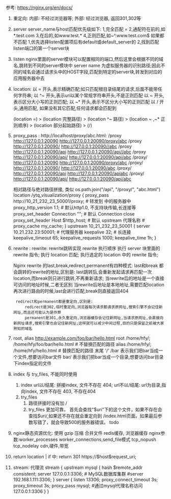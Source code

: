 参考: https://nginx.org/en/docs/

1. 重定向: 
    内部: 不经过浏览器等; 
    外部: 经过浏览器, 返回301,302等


1. server
    server_name与host匹配优先级如下:
    1,完全匹配 =
    2,通配符在前的,如*.test.com
    3,在后的,如www.test.*
    4,正则匹配,如~^\.www\.test\.com$
    如果都不匹配
        1,优先选择listen配置项后有default或default_server的
        2,找到匹配listen端口的第一个server块
2. listen
    nginx里面的server模块可以配置相同的端口,然后这里会根据不同的域名,跳转到不同的server模块中
    server name 为虚拟服务器的识别路径;因此不同的域名会通过请求头中的HOST字段,匹配到特定的server块,转发到对应的应用服务器中去

3. location:
    以 = 开头,表示精确匹配;如只匹配根目录结尾的请求,后面不能带任何字符串;
    以 ^~ 开头,表示uri以某个常规字符串开头,不是正则匹配
    以 ~ 开头,表示区分大小写的正则匹配;
    以 ~* 开头,表示不区分大小写的正则匹配
    以 / 开头,通用匹配, 如果没有其它匹配,任何请求都会匹配到

    (location =) > (location 完整路径) > (location ^~ 路径) > (location ~ ,~* 正则顺序) > (location 部分起始路径) > (/)

4. proxy_pass :
     http://localhost/proxy/abc.html:
        /proxy 	http://127.0.0.1:20090 		http://127.0.0.1:20090/proxy/abc
        /proxy 	http://127.0.0.1:20090/ 	http://127.0.0.1:20090//abc
        /proxy 	http://127.0.0.1:20090/api 	http://127.0.0.1:20090/api//abc
        /proxy 	http://127.0.0.1:20090/api/ http://127.0.0.1:20090/api/abc
        /proxy/ http://127.0.0.1:20090 		http://127.0.0.1:20090/proxy/abc
        /proxy/ http://127.0.0.1:20090/ 	http://127.0.0.1:20090/abc
        /proxy/ http://127.0.0.1:20090/api 	http://127.0.0.1:20090/apiabc
        /proxy/ http://127.0.0.1:20090/api/ http://127.0.0.1:20090/api/abc

     相对路径与绝对路径拼接, 类似 os.path.join("/api", "/proxy/", "abc.html")
     location /ytq_visualization/proxy {
        proxy_pass http://10_21_232_23_50001/proxy;	# 转发到 中的服务器中
        proxy_http_version 1.1;           # 默认http1.0, 不支持块传输,长连接等
        proxy_set_header Connection "";   # 默认 Connection close
        proxy_set_header Host $http_host; # 默认 upstream 代理名称
        # proxy_cache my_cache;
      }
     upstream 10_21_232_23_50001 {
        server  10.21.232.23:50001;     # 代理服务器
        keepalive	32;                   # 长连接
        keepalive_timeout  65;
        keepalive_requests 1000;
        keepalive_time 1h;
      }

5. rewrite :
    rewrite: rewrite跳转实现
    rewrite 执行顺序
    执行 server 块里面的 rewrite 指令;
    执行 location 匹配;
    执行选定的 location 中的 rewrite 指令;

    Nginx rewrite 的last,break,redirect,permanent有四种模式:
        last和break 都会跳转的rewrite的地址,区别是:
        last跳转后,会重新发起请求再匹配一次location,而break则只进行跳转,不再重新请求;
        当rewrite后的地址是一个直接可访问的地址时候,二者无区别
        当rewrite后地址是本地地址,需要匹配location再次进行路由的时候,last会进行匹配,break则直接返回404

        redirect和permanent都是重定向,区别是:
            redirect是302,临时重定向,浏览器每次请求都请求原网址,搜索引擎不会记住新网址,而且还可能认为是作弊
            permanent是301,永久重定向,浏览器缓存会记住新网址,当请求原网址,会直接向新网址请求,搜索引擎也会记住新网址;这样就可以减少中间过程,目的只是保留之前被大家熟知的域名

6. root, alias
    http://example.com/foo/bar/hello.html
        root 	/home/hfy/;		/home/hfy/foo/bar/hello.html # 不替换匹配的路径
        alias	/home/hfy/;		/home/hfy/hello.html # 替换匹配的路径
    末尾 '/'
    /bar 表示我们把bar当成一个文件,想要访问bar文件
    bar/ 表示我们把bar当成一个目录,想要访问bar目录下index指定的文件

7. index 与 try_files, 不能同时使用
   1. index
      url以/结尾: 拼接index, 文件不存在 404;
      url不以/结尾: url为目录,指向index, 文件不存在 403, 不存在404
   2. try_files
      1. 路径拼接时没有加 /
      2. try_files 更加可靠， 首先会查找"$uri"下的这个文件，如果不存在会查找$uri/,如果还不存在就会重定向到 /index.html页面。如果最后参数写错了，就会导致500的服务器错误。 todo

8. nginx静态资源优化:
   使用 gzip 压缩
   合并文件
   redis缓存, 浏览器缓存
   nginx参数:worker_processes worker_connections,send_file模式 tcp_nopush tcp_nodelay
   cdn,硬件,带宽
9. return
    location | if 中: return 301 https://$host\$request_uri;
10. stream: 代理流
    stream {
       upstream mysql {
           hash $remote_addr consistent;
           server 127.0.0.1:3306; # MySQL数据库集群 #server 192.168.1.111:3306;
       }
       server {
           listen 13306;
           proxy_connect_timeout 3s;
           proxy_timeout 3s;
           proxy_pass mysql; #通过mysql代理名称访问127.0.0.1:3306
       }
    }
